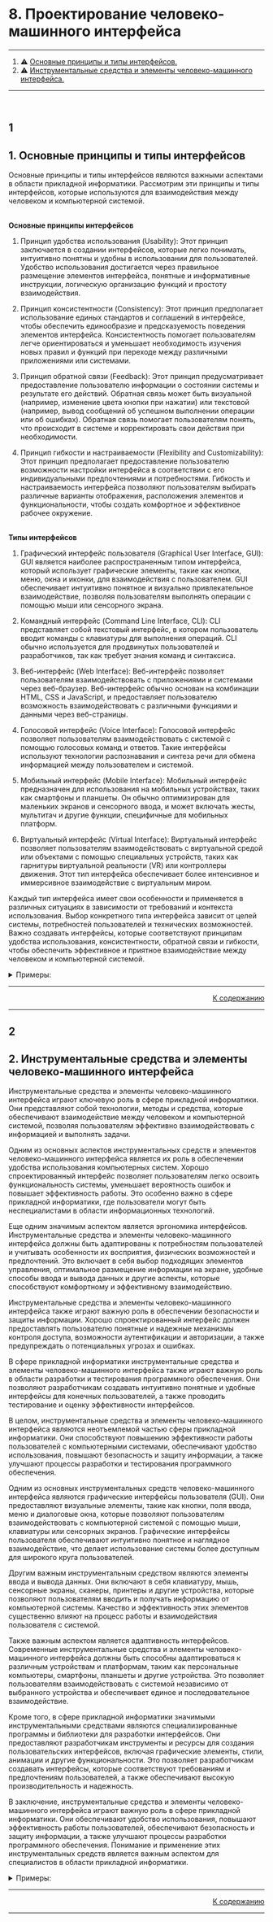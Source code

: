 #

<div id="md-top">
  <h1> 8. Проектирование человеко-машинного интерфейса </h1>
</div>

<hr/>
<ol>
  <li>⚠️ <a href="#1"> Основные принципы и типы интерфейсов. </a></li>
  <li>⚠️ <a href="#2"> Инструментальные средства и элементы человеко-машинного интерфейса. </a></li>
</ol>
<hr/>
<br />

## 1

<h2> 1. Основные принципы и типы интерфейсов </h2>

Основные принципы и типы интерфейсов являются важными аспектами в области прикладной информатики. Рассмотрим эти принципы и типы интерфейсов, которые используются для взаимодействия между человеком и компьютерной системой.

<br />
<b>Основные принципы интерфейсов</b>

1. Принцип удобства использования (Usability): Этот принцип заключается в создании интерфейсов, которые легко понимать, интуитивно понятны и удобны в использовании для пользователей. Удобство использования достигается через правильное размещение элементов интерфейса, понятные и информативные инструкции, логическую организацию функций и простоту взаимодействия.

2. Принцип консистентности (Consistency): Этот принцип предполагает использование единых стандартов и соглашений в интерфейсе, чтобы обеспечить единообразие и предсказуемость поведения элементов интерфейса. Консистентность помогает пользователям легче ориентироваться и уменьшает необходимость изучения новых правил и функций при переходе между различными приложениями или системами.

3. Принцип обратной связи (Feedback): Этот принцип предусматривает предоставление пользователю информации о состоянии системы и результате его действий. Обратная связь может быть визуальной (например, изменение цвета кнопки при нажатии) или текстовой (например, вывод сообщений об успешном выполнении операции или об ошибках). Обратная связь помогает пользователям понять, что происходит в системе и корректировать свои действия при необходимости.

4. Принцип гибкости и настраиваемости (Flexibility and Customizability): Этот принцип предполагает предоставление пользователю возможности настройки интерфейса в соответствии с его индивидуальными предпочтениями и потребностями. Гибкость и настраиваемость интерфейса позволяют пользователям выбирать различные варианты отображения, расположения элементов и функциональности, чтобы создать комфортное и эффективное рабочее окружение.

<br />
<b>Типы интерфейсов</b>

1. Графический интерфейс пользователя (Graphical User Interface, GUI): GUI является наиболее распространенным типом интерфейса, который использует графические элементы, такие как кнопки, меню, окна и иконки, для взаимодействия с пользователем. GUI обеспечивает интуитивно понятное и визуально привлекательное взаимодействие, позволяя пользователям выполнять операции с помощью мыши или сенсорного экрана.

2. Командный интерфейс (Command Line Interface, CLI): CLI представляет собой текстовый интерфейс, в котором пользователь вводит команды с клавиатуры для выполнения операций. CLI обычно используется для продвинутых пользователей и разработчиков, так как требует знания команд и синтаксиса.

3. Веб-интерфейс (Web Interface): Веб-интерфейс позволяет пользователям взаимодействовать с приложениями и системами через веб-браузер. Веб-интерфейс обычно основан на комбинации HTML, CSS и JavaScript, и предоставляет пользователю возможность взаимодействовать с различными функциями и данными через веб-страницы.

4. Голосовой интерфейс (Voice Interface): Голосовой интерфейс позволяет пользователям взаимодействовать с системой с помощью голосовых команд и ответов. Такие интерфейсы используют технологии распознавания и синтеза речи для обмена информацией между пользователем и системой.

5. Мобильный интерфейс (Mobile Interface): Мобильный интерфейс предназначен для использования на мобильных устройствах, таких как смартфоны и планшеты. Он обычно оптимизирован для маленьких экранов и сенсорного ввода, и может включать жесты, мультитач и другие функции, специфичные для мобильных платформ.

6. Виртуальный интерфейс (Virtual Interface): Виртуальный интерфейс позволяет пользователям взаимодействовать с виртуальной средой или объектами с помощью специальных устройств, таких как гарнитуры виртуальной реальности (VR) или контроллеры движения. Этот тип интерфейса обеспечивает более интенсивное и иммерсивное взаимодействие с виртуальным миром.

Каждый тип интерфейса имеет свои особенности и применяется в различных ситуациях в зависимости от требований и контекста использования. Выбор конкретного типа интерфейса зависит от целей системы, потребностей пользователей и технических возможностей. Важно создавать интерфейсы, которые соответствуют принципам удобства использования, консистентности, обратной связи и гибкости, чтобы обеспечить эффективное и приятное взаимодействие между человеком и компьютерной системой.

<details>
<summary>Примеры:</summary>

1. Графический интерфейс пользователя (GUI):

   - Операционные системы, такие как Windows, macOS и Linux, предоставляют графический интерфейс для взаимодействия с файловой системой, приложениями и настройками.
   - Приложения для работы с графикой и дизайном, такие как Adobe Photoshop или Sketch, предоставляют графический интерфейс для создания и редактирования изображений.

2. Командный интерфейс (CLI):

   - Командная строка в операционных системах, таких как Windows Command Prompt или Unix/Linux Terminal, предоставляет командный интерфейс для выполнения операций с помощью текстовых команд.
   - Различные инструменты разработки и системные утилиты также могут предоставлять командный интерфейс для выполнения специфических задач.

3. Веб-интерфейс:

   - Социальные сети, такие как Facebook или Twitter, предоставляют веб-интерфейс для взаимодействия с новостной лентой, сообщениями и профилем пользователя.
   - Онлайн-магазины, такие как Amazon или eBay, предоставляют веб-интерфейс для просмотра и покупки товаров.
   - Веб-приложения для управления проектами, такие как Trello или Asana, предоставляют веб-интерфейс для создания задач, управления проектами и коммуникации внутри команды.

4. Голосовой интерфейс:

   - Голосовые помощники, такие как Siri от Apple, Google Assistant или Amazon Alexa, предоставляют голосовой интерфейс для выполнения команд, задавания вопросов и получения информации.
   - Автомобильные системы, поддерживающие голосовое управление, позволяют водителям управлять функциями автомобиля, набирая команды голосом.

5. Мобильный интерфейс:

   - Мобильные приложения для социальных сетей, такие как Instagram или TikTok, предоставляют мобильный интерфейс для просмотра и публикации контента.
   - Банковские приложения позволяют пользователям осуществлять банковские операции, такие как переводы, оплата счетов и проверка баланса, через мобильный интерфейс.

6. Виртуальный интерфейс:
   - Виртуальные реальности (VR) игры и приложения предоставляют виртуальный интерфейс для взаимодействия с виртуальным миром с помощью гарнитуры VR и контроллеров движения.
   - Виртуальные ассистенты в VR-среде позволяют пользователям управлять виртуальными объектами и получать информацию через виртуальный интерфейс.

</details>

<hr/>
<p align="right"><a href="#md-top">К содержанию</a></p>
<hr/>

## 2

<h2> 2. Инструментальные средства и элементы человеко-машинного интерфейса </h2>

Инструментальные средства и элементы человеко-машинного интерфейса играют ключевую роль в сфере прикладной информатики. Они представляют собой технологии, методы и средства, которые обеспечивают взаимодействие между человеком и компьютерной системой, позволяя пользователям эффективно взаимодействовать с информацией и выполнять задачи.

Одним из основных аспектов инструментальных средств и элементов человеко-машинного интерфейса является их роль в обеспечении удобства использования компьютерных систем. Хорошо спроектированный интерфейс позволяет пользователям легко освоить функциональность системы, уменьшает вероятность ошибок и повышает эффективность работы. Это особенно важно в сфере прикладной информатики, где пользователи могут быть неспециалистами в области информационных технологий.

Еще одним значимым аспектом является эргономика интерфейсов. Инструментальные средства и элементы человеко-машинного интерфейса должны быть адаптированы к потребностям пользователей и учитывать особенности их восприятия, физических возможностей и предпочтений. Это включает в себя выбор подходящих элементов управления, оптимальное размещение информации на экране, удобные способы ввода и вывода данных и другие аспекты, которые способствуют комфортному и эффективному взаимодействию.

Инструментальные средства и элементы человеко-машинного интерфейса также играют важную роль в обеспечении безопасности и защиты информации. Хорошо спроектированный интерфейс должен предоставлять пользователю понятные и надежные механизмы контроля доступа, возможности аутентификации и авторизации, а также предупреждать о потенциальных угрозах и ошибках.

В сфере прикладной информатики инструментальные средства и элементы человеко-машинного интерфейса также играют важную роль в области разработки и тестирования программного обеспечения. Они позволяют разработчикам создавать интуитивно понятные и удобные интерфейсы для конечных пользователей, а также проводить тестирование и оценку эффективности интерфейсов.

В целом, инструментальные средства и элементы человеко-машинного интерфейса являются неотъемлемой частью сферы прикладной информатики. Они способствуют повышению эффективности работы пользователей с компьютерными системами, обеспечивают удобство использования, повышают безопасность и защиту информации, а также улучшают процессы разработки и тестирования программного обеспечения.

Одним из основных инструментальных средств человеко-машинного интерфейса являются графические интерфейсы пользователя (GUI). Они предоставляют визуальные элементы, такие как кнопки, поля ввода, меню и диалоговые окна, которые позволяют пользователям взаимодействовать с компьютерной системой с помощью мыши, клавиатуры или сенсорных экранов. Графические интерфейсы пользователя обеспечивают интуитивно понятное и наглядное взаимодействие, что делает использование системы более доступным для широкого круга пользователей.

Другим важным инструментальным средством являются элементы ввода и вывода данных. Они включают в себя клавиатуру, мышь, сенсорные экраны, сканеры, принтеры и другие устройства, которые позволяют пользователям вводить и получать информацию от компьютерной системы. Качество и эффективность этих элементов существенно влияют на процесс работы и взаимодействия пользователя с системой.

Также важным аспектом является адаптивность интерфейсов. Современные инструментальные средства и элементы человеко-машинного интерфейса должны быть способны адаптироваться к различным устройствам и платформам, таким как персональные компьютеры, смартфоны, планшеты и другие устройства. Это позволяет пользователям взаимодействовать с системой независимо от выбранного устройства и обеспечивает единое и последовательное взаимодействие.

Кроме того, в сфере прикладной информатики значимыми инструментальными средствами являются специализированные программы и библиотеки для разработки интерфейсов. Они предоставляют разработчикам инструменты и ресурсы для создания пользовательских интерфейсов, включая графические элементы, стили, анимации и другие функциональности. Это позволяет разработчикам создавать интерфейсы, которые соответствуют требованиям и предпочтениям пользователей, а также обеспечивают высокую производительность и надежность.

В заключение, инструментальные средства и элементы человеко-машинного интерфейса играют важную роль в сфере прикладной информатики. Они обеспечивают удобство использования, повышают эффективность работы пользователей, обеспечивают безопасность и защиту информации, а также улучшают процессы разработки программного обеспечения. Понимание и применение этих инструментальных средств является важным аспектом для специалистов в области прикладной информатики.

<details>
<summary>Примеры:</summary>

1. Графические интерфейсы пользователя (GUI): Например, операционные системы Windows, macOS и Linux предоставляют графические интерфейсы, которые позволяют пользователям взаимодействовать с компьютером с помощью окон, кнопок, меню и других визуальных элементов.

2. Элементы ввода и вывода данных: Клавиатура и мышь являются основными элементами ввода данных. Сенсорные экраны, такие как на смартфонах и планшетах, позволяют пользователю взаимодействовать с системой прикосновением пальца. Принтеры, сканеры и дисплеи также являются элементами ввода и вывода данных.

3. Виртуальные ассистенты: Примером является Siri от Apple, Google Assistant и Amazon Alexa. Они позволяют пользователям взаимодействовать с компьютерной системой голосом, задавать вопросы, выполнять команды и получать информацию.

4. Мультимедийные элементы интерфейса: Это включает в себя аудио и видео элементы, такие как плееры мультимедиа, графические редакторы, программы для обработки звука и видео. Они позволяют пользователям создавать, редактировать и воспроизводить мультимедийный контент.

5. Мобильные приложения: Мобильные приложения, разработанные для смартфонов и планшетов, предоставляют пользователю удобный интерфейс для выполнения различных задач, таких как общение, покупки, чтение новостей и многое другое.

6. Интерфейсы виртуальной и дополненной реальности: Виртуальная реальность (VR) и дополненная реальность (AR) предоставляют пользователю возможность взаимодействовать с компьютерной системой в иммерсивной среде. Это включает в себя использование специальных шлемов, контроллеров и других устройств.

7. Интерфейсы для разработки программного обеспечения: Программные среды разработки (IDE) и инструменты для создания пользовательских интерфейсов, такие как Qt, JavaFX, HTML/CSS и другие, предоставляют разработчикам инструменты для проектирования и реализации интерфейсов приложений.

</details>

<hr/>
<p align="right"><a href="#md-top">К содержанию</a></p>
<hr/>

